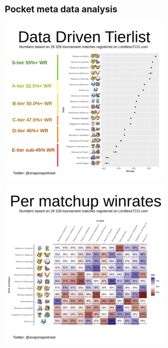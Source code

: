# Pocket meta data analysis

![Tournament meta tier list](https://github.com/codingoa/pocket/blob/main/datadriventierlist.jpg)

![Per matchup winrate](https://github.com/codingoa/pocket/blob/main/permatchupwinrates.jpg)
